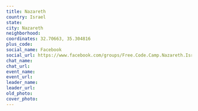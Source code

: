 ```yaml
---
title: Nazareth
country: Israel
state: 
city: Nazareth
neighborhood: 
coordinates: 32.70663, 35.304816
plus_code:
social_name: Facebook
social_url: https://www.facebook.com/groups/Free.Code.Camp.Nazareth.Israel
chat_name:
chat_url:
event_name:
event_url:
leader_name:
leader_url:
old_photo: 
cover_photo:
---
```

